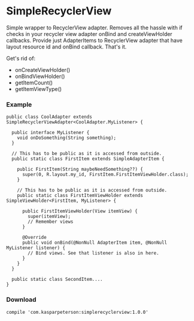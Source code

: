 # SimpleRecyclerView
Simple wrapper to RecyclerView adapter. Removes all the hassle with if checks in your recycler view adapter onBind and createViewHolder callbacks. Provide just AdapterItems to RecyclerView adapter that have layout resource id and onBind callback. That's it.

Get's rid of:
* onCreateViewHolder()
* onBindViewHolder()
* getItemCount()
* getItemViewType()

### Example

```
public class CoolAdapter extends SimpleRecyclerViewAdapter<CoolAdapter.MyListener> {

  public interface MyListener {
    void onDoSomething(String something);
  }
  
  // This has to be public as it is accessed from outside.
  public static class FirstItem extends SimpleAdapterItem {
  
    public FirstItem(String maybeNeedSomething??) {
      super(0, R.layout.my_id, FirstItem.FirstItemViewHolder.class);
    }
    
    // This has to be public as it is accessed from outside.
    public static class FirstItemViewHolder extends SimpleViewHolder<FirstItem, MyListener> {
    
      public FirstItemViewHolder(View itemView) {
        super(itemView);
        // Remember views
      }

      @Override
      public void onBind(@NonNull AdapterItem item, @NonNull MyListener listener) {
        // Bind views. See that listener is also in here.
      }
    }
  }
  
  public static class SecondItem....
}
```

### Download
```
compile 'com.kasparpeterson:simplerecyclerview:1.0.0'
```
